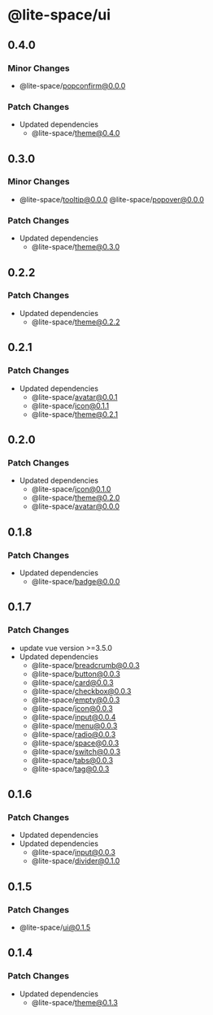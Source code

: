 # @lite-space/ui

## 0.4.0

### Minor Changes

- @lite-space/popconfirm@0.0.0

### Patch Changes

- Updated dependencies
  - @lite-space/theme@0.4.0

## 0.3.0

### Minor Changes

- @lite-space/tooltip@0.0.0
  @lite-space/popover@0.0.0

### Patch Changes

- Updated dependencies
  - @lite-space/theme@0.3.0

## 0.2.2

### Patch Changes

- Updated dependencies
  - @lite-space/theme@0.2.2

## 0.2.1

### Patch Changes

- Updated dependencies
  - @lite-space/avatar@0.0.1
  - @lite-space/icon@0.1.1
  - @lite-space/theme@0.2.1

## 0.2.0

### Patch Changes

- Updated dependencies
  - @lite-space/icon@0.1.0
  - @lite-space/theme@0.2.0
  - @lite-space/avatar@0.0.0

## 0.1.8

### Patch Changes

- Updated dependencies
  - @lite-space/badge@0.0.0

## 0.1.7

### Patch Changes

- update vue version >=3.5.0
- Updated dependencies
  - @lite-space/breadcrumb@0.0.3
  - @lite-space/button@0.0.3
  - @lite-space/card@0.0.3
  - @lite-space/checkbox@0.0.3
  - @lite-space/empty@0.0.3
  - @lite-space/icon@0.0.3
  - @lite-space/input@0.0.4
  - @lite-space/menu@0.0.3
  - @lite-space/radio@0.0.3
  - @lite-space/space@0.0.3
  - @lite-space/switch@0.0.3
  - @lite-space/tabs@0.0.3
  - @lite-space/tag@0.0.3

## 0.1.6

### Patch Changes

- Updated dependencies
- Updated dependencies
  - @lite-space/input@0.0.3
  - @lite-space/divider@0.1.0

## 0.1.5

### Patch Changes

- @lite-space/ui@0.1.5

## 0.1.4

### Patch Changes

- Updated dependencies
  - @lite-space/theme@0.1.3
